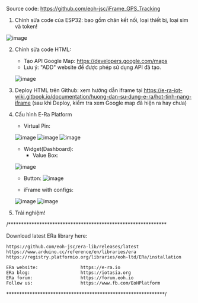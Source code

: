 Source code: https://github.com/eoh-jsc/iFrame_GPS_Tracking
1. Chỉnh sửa code của ESP32: bao gồm chân kết nối, loại thiết bị, loại sim và token!

![image](https://github.com/user-attachments/assets/12da63c0-199c-4aac-b95b-5bd81b058751)

2. Chỉnh sửa code HTML:
   - Tạo API Google Map: https://developers.google.com/maps
   - Lưu ý: "ADD" website để được phép sử dụng API đã tạo.
     
   ![image](https://github.com/user-attachments/assets/80b5f444-38fd-4047-81af-a521bad8ebd3)

3. Deploy HTML trên Github: xem hướng dẫn iframe tại https://e-ra-iot-wiki.gitbook.io/documentation/huong-dan-su-dung-e-ra/hot-tinh-nang-iframe
   (sau khi Deploy, kiểm tra xem Google map đã hiện ra hay chưa)

4. Cấu hình E-Ra Platform
   - Virtual Pin:
   
   ![image](https://github.com/user-attachments/assets/cf582af9-ff86-482e-b960-4969f1b81413)
   ![image](https://github.com/user-attachments/assets/91eac15c-8303-40cf-8d3e-08fdd99cf8d0)
   ![image](https://github.com/user-attachments/assets/75470c07-a543-4f19-97e0-9a9d9d7868e6)

   - Widget(Dashboard):
     + Value Box:
     
   ![image](https://github.com/user-attachments/assets/603e53e4-42ac-4ad8-b9a2-13dfa97aaa54)

      + Button:
   ![image](https://github.com/user-attachments/assets/15861a59-574c-4308-9610-8d1675f8ec6e)

      + iFrame with configs:
   
   ![image](https://github.com/user-attachments/assets/1740faa2-35d8-4612-9dbe-444a9fa5f2f0)
   ![image](https://github.com/user-attachments/assets/d607155a-abf2-44bd-b80f-01c8754898c3)

5. Trải nghiệm!

/*************************************************************

  Download latest ERa library here:
  
    https://github.com/eoh-jsc/era-lib/releases/latest
    https://www.arduino.cc/reference/en/libraries/era
    https://registry.platformio.org/libraries/eoh-ltd/ERa/installation

    ERa website:                https://e-ra.io
    ERa blog:                   https://iotasia.org
    ERa forum:                  https://forum.eoh.io
    Follow us:                  https://www.fb.com/EoHPlatform
    
 *************************************************************/
